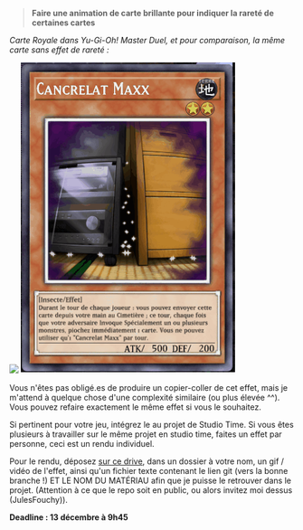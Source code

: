 
> **Faire une animation de carte brillante pour indiquer la rareté de certaines cartes**

*Carte Royale dans Yu-Gi-Oh! Master Duel, et pour comparaison, la même carte sans effet de rareté :*

![](./img/11.gif)
![](./img/13.gif)

Vous n'êtes pas obligé.es de produire un copier-coller de cet effet, mais je m'attend à quelque chose d'une complexité similaire (ou plus élevée ^^). Vous pouvez refaire exactement le même effet si vous le souhaitez.

Si pertinent pour votre jeu, intégrez le au projet de Studio Time. Si vous êtes plusieurs à travailler sur le même projet en studio time, faites un effet par personne, ceci est un rendu individuel.

Pour le rendu, déposez [sur ce drive](https://drive.google.com/drive/folders/17Tkjrr6jbP94sODlu5sndF1IwlKFVRru?usp=sharing), dans un dossier à votre nom, un gif / vidéo de l'effet, ainsi qu'un fichier texte contenant le lien git (vers la bonne branche !) ET LE NOM DU MATÉRIAU afin que je puisse le retrouver dans le projet. (Attention à ce que le repo soit en public, ou alors invitez moi dessus (JulesFouchy)).

**Deadline : 13 décembre à 9h45**